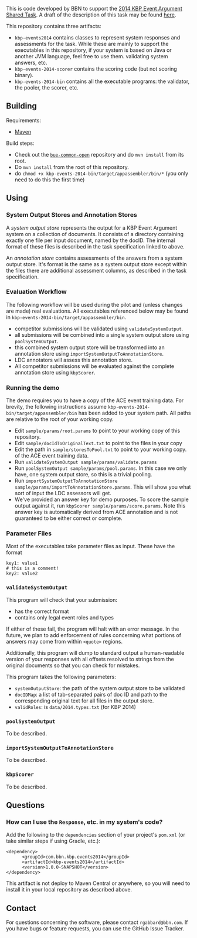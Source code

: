 This is code developed by BBN to support the 
[2014 KBP Event Argument Shared Task](http://www.nist.gov/tac/2014/KBP/Event/index.html). 
A draft of the description of this task may be found [here](https://docs.google.com/document/d/1NRrRhttps://docs.google.com/document/d/1NRrRciiPMEZfqdjXEljyzWn-Zlw-jEm0PBqT-t1owJ0/edit?usp=sharing).

This repository contains three artifacts: 
* `kbp-events2014` contains classes to represent system responses and assessments for
the task. While these are mainly to support the executables in this repository,
if your system is based on Java or another JVM language, feel free to
use them. 
validating system answers, etc.
* `kbp-events-2014-scorer` contains the scoring code (but not scoring binary).
* `kbp-events-2014-bin` contains all the executable programs: the validator, the pooler, the scorer, etc.

## Building 

Requirements:
* [Maven](http://maven.apache.org/)

Build steps:
* Check out the [`bue-common-open`](https://github.com/rgabbard-bbn/bue-common-open) repository
and do `mvn install` from its root.  
* Do `mvn install` from the root of this repository.
* do `chmod +x kbp-events-2014-bin/target/appassembler/bin/*` (you only need to do this the first time)

## Using
### System Output Stores and Annotation Stores
A _system output store_ represents the output for a KBP Event Argument system on
a collection of documents. It consists of a directory containing exactly one
file per input document, named by the docID. The internal format of these files
is described in the task specification linked to above.

An _annotation store_ contains assessments of the answers from a system output
store.  It's format is the same as a system output store except within the files
there are additional assessment columns, as described in the task specification.

### Evaluation Workflow

The following workflow will be used during the pilot and (unless changes are made) 
real evaluations.  All executables referenced below may be found in 
`kbp-events-2014-bin/target/appassembler/bin`.

* competitor submissions will be validated using `validateSystemOutput`.
* all submissions will be combined into a single system output store using 
`poolSystemOutput`.
* this combined system output store will be transformed into an annotation store
using `importSystemOutputToAnnotationStore`.
* LDC annotators will assess this annotation store.
* All competitor submissions will be evaluated against the complete annotation
store using `kbpScorer`.

### Running the demo
The demo requires you to have a copy of the ACE event training data. For brevity,
the following instructions assume `kbp-events-2014-bin/target/appassembler/bin`
has been added to your system path. All paths are relative to the root of your
working copy.

* Edit `sample/params/root.params` to point to your working copy of this repository.
* Edit `sample/docIdToOriginalText.txt` to point to the files in your copy
* Edit the path in `sample/storesToPool.txt` to point to your working copy.
of the ACE event training data.
* Run `validateSystemOutput sample/params/validate.params`
* Run `poolSystemOutput sample/params/pool.params`. In this case we only have,
one system output store, so this is a trivial pooling.
* Run `importSystemOutputToAnnotationStore sample/params/importToAnnotationStore.params`.
This will show you what sort of input the LDC assessors will get.
* We've provided an answer key for demo purposes. To score the sample output
against it, run `kbpScorer sample/params/score.params`.  Note this answer key 
is automatically derived from ACE annotation and is not guaranteed to be either
correct or complete.

### Parameter Files
Most of the executables take parameter files as input.  These have the format
```
key1: value1
# this is a comment!
key2: value2
```

### `validateSystemOutput`
This program will check that your submission:
* has the correct format
* contains only legal event roles and types

If either of these fail, the program will halt with an error message. In the future,
we plan to add enforcement of rules concerning what portions of answers may
come from within `<quote>` regions.

Additionally, this program will dump to standard output a human-readable version
of your responses with all offsets resolved to strings from the original documents
so that you can check for mistakes.  

This program takes the following parameters:
* `systemOutputStore`: the path of the system output store to be validated 
 * `docIDMap`: a list of tab-separated pairs of doc ID and path to the 
 corresponding original text for all files in the output store.
* `validRoles`: is `data/2014.types.txt` (for KBP 2014)

### `poolSystemOutput`
To be described.

### `importSystemOutputToAnnotationStore`
To be described.

### `kbpScorer`
To be described.

## Questions
### How can I use the `Response`, etc. in my system's code?
Add the following to the `dependencies` section of your project's `pom.xml` (or take similar steps if using Gradle, etc.):
```
<dependency>
      <groupId>com.bbn.kbp.events2014</groupId>
      <artifactId>kbp-events2014</artifactId>
      <version>1.0.0-SNAPSHOT</version>
</dependency>
```
This artifact is not deploy to Maven Central or anywhere, so you will need to
install it in your local repository as described above.

## Contact
For questions concerning the software, please contact `rgabbard@bbn.com`.  If you 
have bugs or feature requests, you can use the GitHub Issue Tracker.

